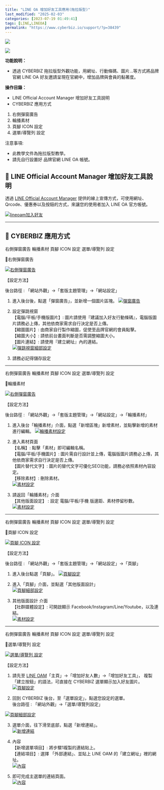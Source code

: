 ```yaml
---
title: "LINE OA 增加好友工具應用(拖拉版型)"
last_modified: "2025-02-03"
categories: [2023-07-19 01:49:41]
tags: [LINE,LINEOA]
permalink: "https://www.cyberbiz.io/support/?p=38439"
---
```


![](https://www.cyberbiz.io/support/wp-content/uploads/適用站別.png)

[![](https://www.cyberbiz.io/support/wp-content/uploads/台灣站.png)](https://www.cyberbiz.io/support/?page_id=2490)

**功能說明：**  

* 透過 CYBERBIZ 拖拉版型外觀功能，用網址、行動條碼、圖片…等方式將品牌官網 LINE OA 好友邀請呈現在官網中，增加品牌與會員的黏著度。

**操作目錄：**

* LINE Official Account Manager 增加好友工具說明
* CYBERBIZ 應用方式
1. 右側彈窗廣告
2. 輪播素材
3. 頁腳 ICON 設定
4. 選單/導覽列 設定

注意事項:  

* 此教學文件為拖拉版型教學。
* 請先自行設置好 品牌官網 LINE OA 帳號。



## 📌 LINE Official Account Manager 增加好友工具說明



透過 [LINE Official Account Manager](https://tw.linebiz.com/service/account-solutions/line-official-account/) 提供的線上宣傳方式，可使用網址、Qrcode、優惠券以及按鈕的方式，來讓您的使用者加入
LINE OA 官方帳號。


[![lineoam加入好友](https://www.cyberbiz.io/support/wp-content/uploads/LINE-OA-增加好友工具應用拖拉版型01.png)](https://www.cyberbiz.io/support/wp-content/uploads/LINE-OA-增加好友工具應用拖拉版型01.png)

* * *



## 📌 CYBERBIZ 應用方式



右側彈窗廣告 輪播素材 頁腳 ICON 設定 選單/導覽列 設定



📍右側彈窗廣告

[![右側彈窗廣告](https://www.cyberbiz.io/support/wp-content/uploads/LINE-OA-增加好友工具應用拖拉版型02.png)](https://www.cyberbiz.io/support/wp-content/uploads/LINE-OA-增加好友工具應用拖拉版型02.png)

【設定方法】  

後台路徑 : 「網站外觀」→「套版主題管理」→「網站設定」  


1. 進入後台後，點選「彈窗廣告」，並新增一個圖片區塊。 [![彈窗廣告](https://www.cyberbiz.io/support/wp-content/uploads/LINE-OA-增加好友工具應用拖拉版型03.png)](https://www.cyberbiz.io/support/wp-content/uploads/LINE-OA-增加好友工具應用拖拉版型03.png)


2. 設定彈跳視窗  
【電腦/平板/手機版圖片】: 圖片請使用『建議加入好友行動條碼』，電腦版圖片請務必上傳，其他依商家需求自行決定是否上傳。  
【縮圖圖片】: 由商家自行製作縮圖，促使至品牌官網的會員點擊。  
【縮圖大小】: 請依前台畫面判斷是否需調整縮圖大小。  
【圖片連結】: 請使用『建立網址』內的連結。  
[![彈跳視窗細部設定](https://www.cyberbiz.io/support/wp-content/uploads/LINE-OA-增加好友工具應用拖拉版型04.png)](https://www.cyberbiz.io/support/wp-content/uploads/LINE-OA-增加好友工具應用拖拉版型04.png)



3. 請務必記得儲存設定


* * *



右側彈窗廣告 輪播素材 頁腳 ICON 設定 選單/導覽列 設定



📍輪播素材

[![右側彈窗廣告](https://www.cyberbiz.io/support/wp-content/uploads/LINE-OA-增加好友工具應用拖拉版型05.png)](https://www.cyberbiz.io/support/wp-content/uploads/LINE-OA-增加好友工具應用拖拉版型05.png)

【設定方法】  

後台路徑 : 「網站外觀」→「套版主題管理」→「網站設定」→「輪播素材」  


1. 進入後台「輪播素材」介面，點選「新增區塊」新增素材，並點擊新增的素材進行編輯。 [![輪播素材設定](https://www.cyberbiz.io/support/wp-content/uploads/LINE-OA-增加好友工具應用拖拉版型06.png)](https://www.cyberbiz.io/support/wp-content/uploads/LINE-OA-增加好友工具應用拖拉版型06.png)


2. 進入素材頁面  
【名稱】: 點擊「素材」即可編輯名稱。  
【電腦/平板/手機圖片】: 圖片需自行設計並上傳，電腦版圖片請務必上傳，其他依商家需求自行決定是否上傳。  
【圖片替代文字】: 圖片的替代文字可優化SEO功能，請務必依照素材內容設定。  
【移除素材】: 刪除素材。  
[![素材設定](https://www.cyberbiz.io/support/wp-content/uploads/LINE-OA-增加好友工具應用拖拉版型07.png)](https://www.cyberbiz.io/support/wp-content/uploads/LINE-OA-增加好友工具應用拖拉版型07.png)



3. 請返回「輪播素材」介面  
【其他版面設定】 : 設定 電腦/平板/手機 版邊距、素材停留秒數。  
[![素材設定](https://www.cyberbiz.io/support/wp-content/uploads/LINE-OA-增加好友工具應用拖拉版型08.png)](https://www.cyberbiz.io/support/wp-content/uploads/LINE-OA-增加好友工具應用拖拉版型08.png)

* * *



右側彈窗廣告 輪播素材 頁腳 ICON 設定 選單/導覽列 設定



📍頁腳 ICON 設定

[![頁腳 ICON 設定](https://www.cyberbiz.io/support/wp-content/uploads/LINE-OA-增加好友工具應用拖拉版型09.png)](https://www.cyberbiz.io/support/wp-content/uploads/LINE-OA-增加好友工具應用拖拉版型09.png)

【設定方法】  

後台路徑 : 「網站外觀」→「套版主題管理」→「網站設定」→「頁腳」  


1. 進入後台點選「頁腳」。 [![頁腳設定](https://www.cyberbiz.io/support/wp-content/uploads/LINE-OA-增加好友工具應用拖拉版型10.png)](https://www.cyberbiz.io/support/wp-content/uploads/LINE-OA-增加好友工具應用拖拉版型10.png)


2. 進入「頁腳」介面，並點選「其他版面設計」  
[![頁腳細部設定](https://www.cyberbiz.io/support/wp-content/uploads/LINE-OA-增加好友工具應用拖拉版型11.png)](https://www.cyberbiz.io/support/wp-content/uploads/LINE-OA-增加好友工具應用拖拉版型11.png)



3. 其他版面設計 介面  
【社群媒體設定】: 可開啟顯示 Facebook/Instagram/Line/Youtube，以及連結。  
[![素材設定](https://www.cyberbiz.io/support/wp-content/uploads/LINE-OA-增加好友工具應用拖拉版型12.png)](https://www.cyberbiz.io/support/wp-content/uploads/LINE-OA-增加好友工具應用拖拉版型12.png)

* * *



右側彈窗廣告 輪播素材 頁腳 ICON 設定 選單/導覽列 設定



📍選單/導覽列 設定

[![選單/導覽列 設定](https://www.cyberbiz.io/support/wp-content/uploads/LINE-OA-增加好友工具應用拖拉版型13.png)](https://www.cyberbiz.io/support/wp-content/uploads/LINE-OA-增加好友工具應用拖拉版型13.png)

【設定方法】  


1. 請先至 [LINE OAM](https://manager.line.biz/)「主頁」→「增加好友人數」→「增加好友工具」， 複製「建立按鈕」的語法，可直接在 CYBERBIZ 選單顯示加入好友圖片。  
[![頁腳設定](https://www.cyberbiz.io/support/wp-content/uploads/LINE-OA-增加好友工具應用拖拉版型14.png)](https://www.cyberbiz.io/support/wp-content/uploads/LINE-OA-增加好友工具應用拖拉版型14.png)



2. 回到 CYBERBIZ 後台，至「選單設定」，點選您設定的選單。  
後台路徑 : 「網站外觀」→「選單/導覽列設定」  

[![頁腳細部設定](https://www.cyberbiz.io/support/wp-content/uploads/LINE-OA-增加好友工具應用拖拉版型15.png)](https://www.cyberbiz.io/support/wp-content/uploads/LINE-OA-增加好友工具應用拖拉版型15.png)



3. 選單介面，往下滑至底部，點選「新增連結」。  
[![新增連結](https://www.cyberbiz.io/support/wp-content/uploads/LINE-OA-增加好友工具應用拖拉版型16.png)](https://www.cyberbiz.io/support/wp-content/uploads/LINE-OA-增加好友工具應用拖拉版型16.png)



4. 內容  
【新增選單項目】: 將步驟1複製的連結貼上。  
【連結項目】: 選擇 「外部連結」、並貼上 LINE OAM 的「建立網址」裡的網址。  
[![內容](https://www.cyberbiz.io/support/wp-content/uploads/LINE-OA-增加好友工具應用拖拉版型17.png)](https://www.cyberbiz.io/support/wp-content/uploads/LINE-OA-增加好友工具應用拖拉版型17.png)



5. 即可完成主選單的連結頁面。  
[![內容](https://www.cyberbiz.io/support/wp-content/uploads/LINE-OA-增加好友工具應用拖拉版型18.png)](https://www.cyberbiz.io/support/wp-content/uploads/LINE-OA-增加好友工具應用拖拉版型18.png)

